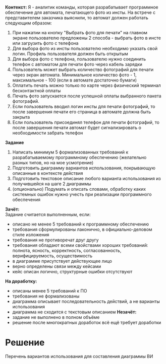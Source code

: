 **Контекст:**
Я - аналитик команды, которая разрабатывает программное обеспечение для автомата, печатающего фото из инсты.
На встрече с представителем заказчика выяснили, то автомат должен работать следующим образом:
1. При нажатии на кнопку "Выбрать фото для печати" на главном экране пользователю предложены 2 способа - выбрать фото в инсте или загрузить фото с телефона
2. Для выбора фото из инсты пользователю необходимо указать свой логин. Профиль пользователя должен быть открытым
3. Для выбора фото с телефона, пользователю нужно соединить телефон с автоматом для печати фото через кабель зарядки
4. Пользователь может выбрать количество фотографий для печати через экран автомата. Минимальное количество фото - 1, максимальное - 100 (если в автомате достаточно бумаги)
5. Оплатить печать можно только по карте через физический терминал бесконтактной оплаты
6. Печать фото запускается после успешной оплаты выбранного пакета фотографий.
7. Если пользователь вводил логин инсты для печати фотографий, то после завершения печати его страница в автомате должна быть закрыта
8. Если пользователь присоединял телефон для печати фотографий, то после завершения печати автомат будет сигнализировать о необходимости забрать телефон

**Задание**
1. Написать минимум 5 формализованных требований к разрабатываемому программному обеспечению (желательно разных типов, но на мое усмотрение)
2. Подготовить диаграмму вариантов использования, покрывающую описанные в контексте действия
3. Подготовить текстовое описание любого варианта использования из получившейся на шаге 2 диаграммы
4. (опционально) Подумать и описать словами, обработку каких системных ошибок нужно учесть при реализации программного обеспечения

**Зачёт:**  
Задание считается выполненным, если:
- описано не менее 5 требований к программному обеспечению
- требования сформулированы лаконично, в официально-деловом стиле изложения
- требования не противоречат друг другу
- требования обладают всеми свойствами хороших требований: полнота, ясность, корректность, согласованность, верифицируемость, осуществимость
- в диаграмме присутствует действующее лицо
- верно определены связи между кейсами
- кейс описан логично, структурные ошибки отсутствуют

**На доработку:**
- описаны менее 5 требований к ПО
- требования не формализованы
- диаграмма описывает последовательность действий, а не варианты использования
- диаграмма не сходится с текстовым описанием
**Незачёт:**
- задание не выполнено в полном объёме
- решение после многократных доработок всё ещё требует доработки

# Решение
Перечень вариантов использования для составления диаграммы ВИ
